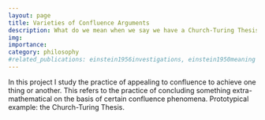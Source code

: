 ```yaml
---
layout: page
title: Varieties of Confluence Arguments
description: What do we mean when we say we have a Church-Turing Thesis for something? And what evidence do we have for those?
img: 
importance: 
category: philosophy
#related_publications: einstein1956investigations, einstein1950meaning
---
```


In this project I study the practice of appealing to confluence to achieve one thing or another. This refers to the practice of concluding something extra-mathematical on the basis of certain confluence phenomena. Prototypical example: the Church-Turing Thesis.
